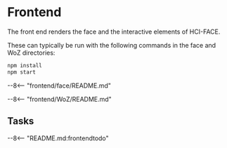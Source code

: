 # Frontend

The front end renders the face and the interactive elements of HCI-FACE.

These can typically be run with the following commands in the face and WoZ directories:
``` bash
npm install
npm start
```

--8<-- "frontend/face/README.md"


--8<-- "frontend/WoZ/README.md"

## Tasks
--8<-- "README.md:frontendtodo"

